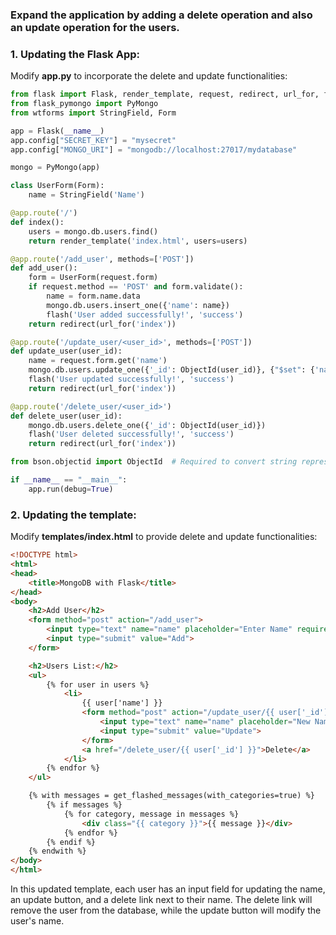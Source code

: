 ### Expand the application by adding a delete operation and also an update operation for the users.

### 1. Updating the Flask App:

Modify **app.py** to incorporate the delete and update functionalities:

```python
from flask import Flask, render_template, request, redirect, url_for, flash
from flask_pymongo import PyMongo
from wtforms import StringField, Form

app = Flask(__name__)
app.config["SECRET_KEY"] = "mysecret"
app.config["MONGO_URI"] = "mongodb://localhost:27017/mydatabase"

mongo = PyMongo(app)

class UserForm(Form):
    name = StringField('Name')

@app.route('/')
def index():
    users = mongo.db.users.find()
    return render_template('index.html', users=users)

@app.route('/add_user', methods=['POST'])
def add_user():
    form = UserForm(request.form)
    if request.method == 'POST' and form.validate():
        name = form.name.data
        mongo.db.users.insert_one({'name': name})
        flash('User added successfully!', 'success')
    return redirect(url_for('index'))

@app.route('/update_user/<user_id>', methods=['POST'])
def update_user(user_id):
    name = request.form.get('name')
    mongo.db.users.update_one({'_id': ObjectId(user_id)}, {"$set": {'name': name}})
    flash('User updated successfully!', 'success')
    return redirect(url_for('index'))

@app.route('/delete_user/<user_id>')
def delete_user(user_id):
    mongo.db.users.delete_one({'_id': ObjectId(user_id)})
    flash('User deleted successfully!', 'success')
    return redirect(url_for('index'))

from bson.objectid import ObjectId  # Required to convert string representation of ObjectId to actual ObjectId

if __name__ == "__main__":
    app.run(debug=True)
```

### 2. Updating the template:

Modify **templates/index.html** to provide delete and update functionalities:

```html
<!DOCTYPE html>
<html>
<head>
    <title>MongoDB with Flask</title>
</head>
<body>
    <h2>Add User</h2>
    <form method="post" action="/add_user">
        <input type="text" name="name" placeholder="Enter Name" required>
        <input type="submit" value="Add">
    </form>

    <h2>Users List:</h2>
    <ul>
        {% for user in users %}
            <li>
                {{ user['name'] }}
                <form method="post" action="/update_user/{{ user['_id'] }}" style="display:inline;">
                    <input type="text" name="name" placeholder="New Name">
                    <input type="submit" value="Update">
                </form>
                <a href="/delete_user/{{ user['_id'] }}">Delete</a>
            </li>
        {% endfor %}
    </ul>

    {% with messages = get_flashed_messages(with_categories=true) %}
        {% if messages %}
            {% for category, message in messages %}
                <div class="{{ category }}">{{ message }}</div>
            {% endfor %}
        {% endif %}
    {% endwith %}
</body>
</html>
```

In this updated template, each user has an input field for updating the name, an update button, and a delete link next to their name. The delete link will remove the user from the database, while the update button will modify the user's name.
